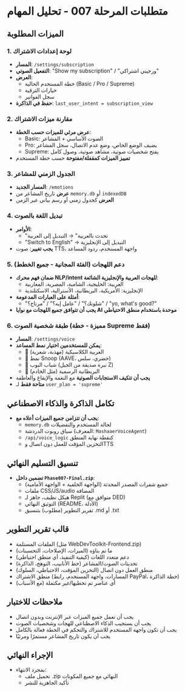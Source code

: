 # متطلبات المرحلة 007 - تحليل المهام

## الميزات المطلوبة

### 1. لوحة إعدادات الاشتراك
- **المسار**: `/settings/subscription`
- **التفعيل الصوتي**: "Show my subscription" / "ورجيني اشتراكي"
- **العرض**:
  - خطة المستخدم الحالية (Basic / Pro / Supreme)
  - خيارات الترقية
  - سجل الفواتير
- **حفظ في الذاكرة**: `last_user_intent = subscription_view`

### 2. مقارنة ميزات الاشتراك
- **عرض مرئي للميزات حسب الخطة**:
  - Basic: الصوت الأساسي + المشاعر
  - Pro: يضيف الوضع الخاص، وضع عدم الاتصال، سجل المشاعر
  - Supreme: يفتح شخصيات صوتية، مشاهد صوتية، وصول كامل
- **تمييز الميزات كمقفلة/مفتوحة** حسب خطة المستخدم

### 3. الجدول الزمني للمشاعر
- **المسار الجديد**: `/emotions`
- **عرض** تاريخ المشاعر من `memory.db` أو `indexedDB`
- **العرض** كجدول زمني أو رسم بياني عبر الزمن

### 4. تبديل اللغة بالصوت
- **الأوامر**:
  - "تحدث بالعربية" → التبديل إلى العربية
  - "Switch to English" → التبديل إلى الإنجليزية
- **يجب تغيير**: صوت TTS، واجهة المستخدم، ردود المساعد

### 5. دعم اللهجات (الفئة المجانية - جميع الخطط)
- **ضمان فهم محرك NLP/intent للهجات العربية والإنجليزية الشائعة**:
  - العربية: الخليجية، الشامية، المصرية، المغاربية
  - الإنجليزية: الأمريكية، البريطانية، الأسترالية، الاسكتلندية
- **أمثلة على العبارات المدعومة**:
  - "شلونك؟" / "عامل إيه؟" / "مرتاح؟" / "yo, what's good?"
- **يجب أن تتوافق جميع اللهجات مع نوايا AI موحدة باستخدام منطق الاحتياطي**

### 6. طبقة شخصية الصوت (مميزة - خطة Supreme فقط)
- **المسار**: `/settings/voice`
- **يمكن للمستخدمين اختيار نمط المساعد**:
  - 🧕 العربية الكلاسيكية (مهذبة، شعرية)
  - 🎤 نمط Snoop (AAVE، حضري، سلس)
  - 👧 شباب البوب (نبرة صديقة من الجيل Z)
  - 👑 البريطانية الرسمية (مثل الخادم)
- **يجب أن تتكيف الاستجابات الصوتية** مع النغمة والإيقاع والعاطفة
- **متاحة فقط** لـ `user_plan = 'supreme'`

## تكامل الذاكرة والذكاء الاصطناعي
- **يجب أن تتزامن جميع الميزات أعلاه مع**:
  - `memory.db` لحالة المستخدم والتفضيلات
  - سياق روبوت الدردشة (المعرف: `MashaaerVoiceAgent`)
  - `/api/voice_logic` كنقطة نهاية المنطق
  - التخزين المؤقت للعمل دون اتصال وTTS

## تنسيق التسليم النهائي
- **تضمين داخل `Phase007-Final.zip`**:
  - جميع شفرات المصدر المحدثة (الواجهة الخلفية + الواجهة الأمامية)
  - ملفات CSS/JS/audio المضافة
  - هيكل نظيف، جاهز لـ Replit (متوافق مع DED)
  - التوثيق النهائي (README، الأدلة)
  - تقرير التطوير (مطلوب) بتنسيق .md أو .txt

## قالب تقرير التطوير
- الملفات المستلمة (مثل WebDevToolkit-Frontend.zip)
- ما تم بناؤه (الميزات، الإصلاحات، التحسينات)
- دعم متعدد اللغات (كيفية التنفيذ، أي منطق احتياطي)
- تحديثات الصوت/المشاعر (خط الأنابيب، التوهج، الذاكرة)
- منطق العمل دون اتصال (التخزين المؤقت، الاحتياطي، السلوك)
- منطق الاشتراك (المسارات، واجهة المستخدم، رابط PayPal، خطة الذاكرة)
- أي عناصر تم تخطيها/غير مكتملة (مع الأسباب)

## ملاحظات للاختبار
- يجب أن تعمل جميع الميزات عبر الإنترنت وبدون اتصال
- يجب أن يستجيب الذكاء الاصطناعي للهجات وشخصيات الصوت
- يجب أن تكون واجهة المستخدم للاشتراك والتحكم في الخطة فعالة بالكامل
- يجب أن يكون تاريخ المشاعر مستمرًا ومرئيًا

## الإجراء النهائي
- بمجرد الانتهاء:
  - تحميل ملف .zip النهائي مع جميع المكونات
  - تأكيد الجاهزية للنشر
